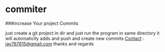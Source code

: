 # commiter

###increase Your project Commits

just create a git project in dir and just run the program in same directory it will automaticlly adds and push and create new commits
[Contact](mailto:jay787815@gmail.com) : jay787815@gmail.com
thanks and regards 
